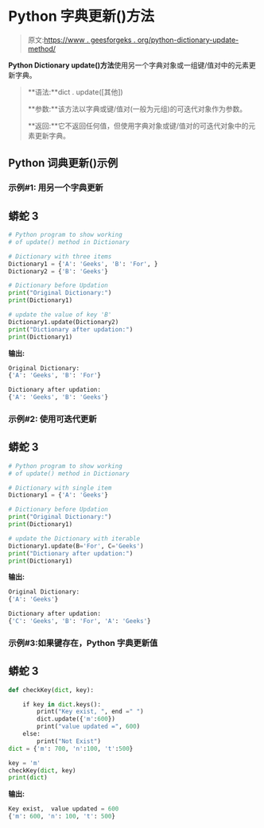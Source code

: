 # Python 字典更新()方法

> 原文:[https://www . geesforgeks . org/python-dictionary-update-method/](https://www.geeksforgeeks.org/python-dictionary-update-method/)

**Python Dictionary update()方法**使用另一个字典对象或一组键/值对中的元素更新字典。

> **语法:**dict . update([其他])
> 
> **参数:**该方法以字典或键/值对(一般为元组)的可迭代对象作为参数。
> 
> **返回:**它不返回任何值，但使用字典对象或键/值对的可迭代对象中的元素更新字典。

## Python 词典更新()示例

### **示例#1:** 用另一个字典更新

## 蟒蛇 3

```py
# Python program to show working
# of update() method in Dictionary

# Dictionary with three items
Dictionary1 = {'A': 'Geeks', 'B': 'For', }
Dictionary2 = {'B': 'Geeks'}

# Dictionary before Updation
print("Original Dictionary:")
print(Dictionary1)

# update the value of key 'B'
Dictionary1.update(Dictionary2)
print("Dictionary after updation:")
print(Dictionary1)
```

**输出:**

```py
Original Dictionary:
{'A': 'Geeks', 'B': 'For'}

Dictionary after updation:
{'A': 'Geeks', 'B': 'Geeks'}
```

### **示例#2:** 使用可迭代更新

## 蟒蛇 3

```py
# Python program to show working
# of update() method in Dictionary

# Dictionary with single item
Dictionary1 = {'A': 'Geeks'}

# Dictionary before Updation
print("Original Dictionary:")
print(Dictionary1)

# update the Dictionary with iterable
Dictionary1.update(B='For', C='Geeks')
print("Dictionary after updation:")
print(Dictionary1)
```

**输出:**

```py
Original Dictionary:
{'A': 'Geeks'}

Dictionary after updation:
{'C': 'Geeks', 'B': 'For', 'A': 'Geeks'}
```

### 示例#3:如果键存在，Python 字典更新值

## 蟒蛇 3

```py
def checkKey(dict, key):

    if key in dict.keys():
        print("Key exist, ", end =" ")
        dict.update({'m':600})
        print("value updated =", 600)
    else:
        print("Not Exist")
dict = {'m': 700, 'n':100, 't':500}

key = 'm'
checkKey(dict, key)
print(dict)
```

**输出:**

```py
Key exist,  value updated = 600
{'m': 600, 'n': 100, 't': 500}
```